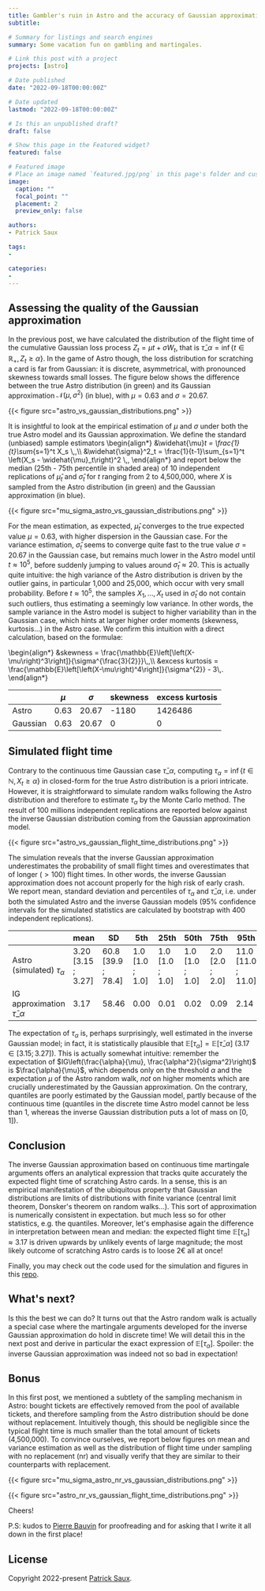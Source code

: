 ```yaml
---
title: Gambler's ruin in Astro and the accuracy of Gaussian approximation [2]
subtitle:

# Summary for listings and search engines
summary: Some vacation fun on gambling and martingales.

# Link this post with a project
projects: [astro]

# Date published
date: "2022-09-18T00:00:00Z"

# Date updated
lastmod: "2022-09-18T00:00:00Z"

# Is this an unpublished draft?
draft: false

# Show this page in the Featured widget?
featured: false

# Featured image
# Place an image named `featured.jpg/png` in this page's folder and customize its options here.
image:
  caption: ""
  focal_point: ""
  placement: 2
  preview_only: false

authors:
- Patrick Saux

tags:
-

categories:
-
---
```


## Assessing the quality of the Gaussian approximation

In the previous post, we have calculated the distribution of the flight time of the cumulative Gaussian loss process $Z_t=\mu t + \sigma W_t$, that is $\bar{\tau}\_{\alpha} = \inf \left\lbrace t\in\mathbb{R}_+, Z_t \geq \alpha \right\rbrace$. In the game of Astro though, the loss distribution for scratching a card is far from Gaussian: it is discrete, asymmetrical, with pronounced skewness towards small losses. The figure below shows the difference between the true Astro distribution (in green) and its Gaussian approximation $\mathcal{N}(\mu, \sigma^2)$ (in blue), with $\mu=0.63$ and $\sigma=20.67$.

{{< figure src="astro_vs_gaussian_distributions.png" >}}

It is insightful to look at the empirical estimation of $\mu$ and $\sigma$ under both the true Astro model and its Gaussian approximation. We define the standard (unbiased) sample estimators
\begin{align*}
&\widehat{\mu}_t = \frac{1}{t}\sum_{s=1}^t X_s \\,,\\\\
&\widehat{\sigma}^2_t = \frac{1}{t-1}\sum_{s=1}^t \left(X_s - \widehat{\mu}_t\right)^2 \\,,
\end{align*}
and report below the median (25th - 75th percentile in shaded area) of 10 independent replications of $\widehat{\mu}_t$ and $\widehat{\sigma}_t$ for $t$ ranging from 2 to 4,500,000, where $X$ is sampled from the Astro distribution (in green) and the Gaussian approximation (in blue).

{{< figure src="mu_sigma_astro_vs_gaussian_distributions.png" >}}

For the mean estimation, as expected, $\widehat{\mu}_t$ converges to the true expected value $\mu=0.63$, with higher dispersion in the Gaussian case. For the variance estimation, $\widehat{\sigma}_t$ seems to converge quite fast to the true value $\sigma=20.67$ in the Gaussian case, but remains much lower in the Astro model until $t\approx 10^5$, before suddenly jumping to values around $\widehat{\sigma}_t\approx 20$. This is actually quite intuitive: the high variance of the Astro distribution is driven by the outlier gains, in particular 1,000 and 25,000, which occur with very small probability. Before $t\approx 10^5$, the samples $X_1, \dots, X_t$ used in $\widehat{\sigma}_t$ do not contain such outliers, thus estimating a seemingly low variance. In other words, the sample variance in the Astro model is subject to higher variability than in the Gaussian case, which hints at larger higher order moments (skewness, kurtosis...) in the Astro case. We confirm this intuition with a direct calculation, based on the formulae:

\begin{align*}
&skewness = \frac{\mathbb{E}\left[\left(X-\mu\right)^3\right]}{\sigma^{\frac{3}{2}}}\\,,\\\\
&excess kurtosis = \frac{\mathbb{E}\left[\left(X-\mu\right)^4\right]}{\sigma^{2}} - 3\\,.
\end{align*}

|          | $\mu$ | $\sigma$ | skewness | excess kurtosis |
|----------|-------|----------|----------|----------|
| Astro    | 0.63  | 20.67    | -1180    | 1426486  |
| Gaussian | 0.63  | 20.67    | 0        | 0        |

## Simulated flight time

Contrary to the continuous time Gaussian case $\bar{\tau}\_{\alpha}$, computing $\tau_{\alpha}=\inf\left\lbrace t\in\mathbb{N}, X_t \geq \alpha\right\rbrace$ in closed-form for the true Astro distribution is a priori intricate. However, it is straightforward to simulate random walks following the Astro distribution and therefore to estimate $\tau_{\alpha}$ by the Monte Carlo method. The result of 100 millions independent replications are reported below against the inverse Gaussian distribution coming from the Gaussian approximation model.

{{< figure src="astro_vs_gaussian_flight_time_distributions.png" >}}

The simulation reveals that the inverse Gaussian approximation underestimates the probability of small flight times and overestimates that of longer ($>100$) flight times. In other words, the inverse Gaussian approximation does not account properly for the high risk of early crash. We report mean, standard deviation and percentiles of $\tau_{\alpha}$ and $\bar{\tau}\_{\alpha}$, i.e. under both the simulated Astro and the inverse Gaussian models (95% confidence intervals for the simulated statistics are calculated by bootstrap with 400 independent replications).

|                   | mean              | SD           | 5th             | 25th            | 50th            | 75th            | 95th               |
|-------------------|--------------------|--------------------|-----------------|-----------------|-----------------|-----------------|--------------------|
| Astro (simulated) $\tau_{\alpha}$| 3.20 <br />[3.15 ; 3.27] | 60.8 <br />[39.9 ; 78.4] | 1.0 <br />[1.0 ; 1.0] | 1.0 <br />[1.0 ; 1.0] | 1.0 <br />[1.0 ; 1.0] | 2.0 <br />[2.0 ; 2.0] | 11.0 <br />[11.0 ; 11.0] |
| IG approximation $\bar{\tau}\_{\alpha}$  | 3.17               | 58.46              | 0.00            | 0.01            | 0.02            | 0.09            | 2.14               |

The expectation of $\tau_{\alpha}$ is, perhaps surprisingly, well estimated in the inverse Gaussian model; in fact, it is statistically plausible that $\mathbb{E}\left[\tau_{\alpha}\right] = \mathbb{E}\left[\bar{\tau}\_{\alpha}\right]$ ($3.17 \in [3.15 ; 3.27]$). This is actually somewhat intuitive: remember the expectation of $IG\left(\frac{\alpha}{\mu}, \frac{\alpha^2}{\sigma^2}\right)$ is $\frac{\alpha}{\mu}$, which depends only on the threshold $\alpha$ and the expectation $\mu$ of the Astro random walk, <em>not</em> on higher moments which are crucially underestimated by the Gaussian approximation. On the contrary, quantiles are poorly estimated by the Gaussian model, partly because of the continuous time (quantiles in the discrete time Astro model cannot be less than 1, whereas the inverse Gaussian distribution puts a lot of mass on $[0, 1]$).

## Conclusion

The inverse Gaussian approximation based on continuous time martingale arguments offers an analytical expression that tracks quite accurately the expected flight time of scratching Astro cards. In a sense, this is an empirical manifestation of the ubiquitous property that Gaussian distributions are limits of distributions with finite variance (central limit theorem, Donsker's theorem on random walks...). This sort of approximation is numerically consistent in expectation. but much less so for other statistics, e.g. the quantiles. Moreover, let's emphasise again the difference in interpretation between mean and median: the expected flight time $\mathbb{E}\left[\tau_{\alpha}\right]\approx 3.17$ is driven upwards by unlikely events of large magnitude; the most likely outcome of scratching Astro cards is to loose 2€ all at once!

Finally, you may check out the code used for the simulation and figures in this [repo](https://github.com/sauxpa/astro).

## What's next?
Is this the best we can do? It turns out that the Astro random walk is actually a special case where the martingale arguments developed for the inverse Gaussian approximation do hold in discrete time! We will detail this in the next post and derive in particular the exact expression of $\mathbb{E}\left[\tau_{\alpha}\right]$. Spoiler: the inverse Gaussian approximation was indeed not so bad in expectation!


## Bonus

In this first post, we mentioned a subtlety of the sampling mechanism in Astro: bought tickets are effectively removed from the pool of available tickets, and therefore sampling from the Astro distribution should be done without replacement. Intuitively though, this should be negligible since the typical flight time is much smaller than the total amount of tickets (4,500,000). To convince ourselves, we report below figures on mean and variance estimation as well as the distribution of flight time under sampling with no replacement (nr) and visually verify that they are similar to their counterparts with replacement.  

{{< figure src="mu_sigma_astro_nr_vs_gaussian_distributions.png" >}}

{{< figure src="astro_nr_vs_gaussian_flight_time_distributions.png" >}}


Cheers!

P.S: kudos to [Pierre Bauvin](https://pierrebauvin.netlify.app/) for proofreading and for asking that I write it all down in the first place!

## License

Copyright 2022-present [Patrick Saux](https://sauxpa.github.io/).
